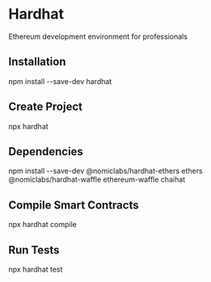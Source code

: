 # Hardhat
Ethereum development environment for professionals

## Installation
npm install --save-dev hardhat

## Create Project
npx hardhat

## Dependencies
npm install --save-dev @nomiclabs/hardhat-ethers ethers @nomiclabs/hardhat-waffle ethereum-waffle chaihat

## Compile Smart Contracts
npx hardhat compile

## Run Tests
npx hardhat test
